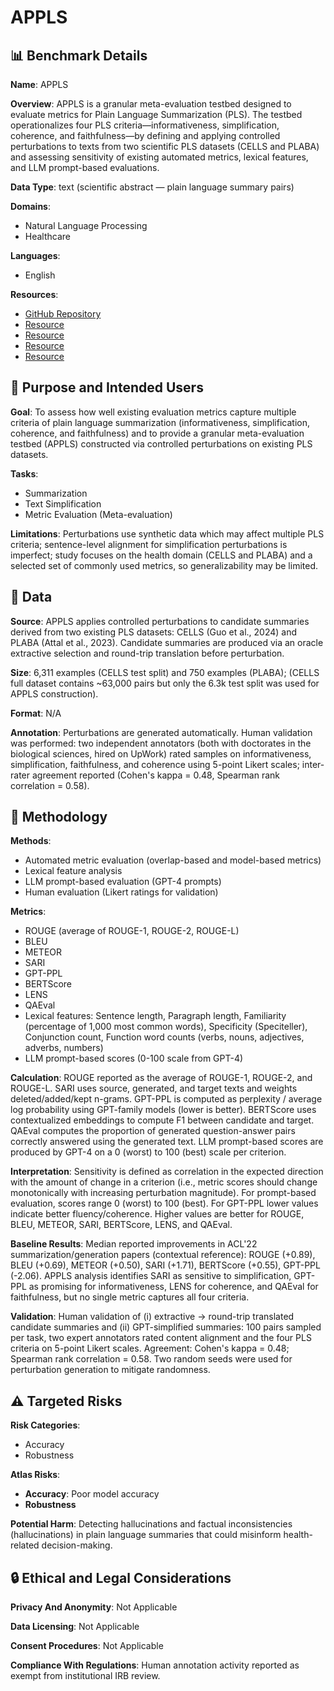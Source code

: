 # APPLS

## 📊 Benchmark Details

**Name**: APPLS

**Overview**: APPLS is a granular meta-evaluation testbed designed to evaluate metrics for Plain Language Summarization (PLS). The testbed operationalizes four PLS criteria—informativeness, simplification, coherence, and faithfulness—by defining and applying controlled perturbations to texts from two scientific PLS datasets (CELLS and PLABA) and assessing sensitivity of existing automated metrics, lexical features, and LLM prompt-based evaluations.

**Data Type**: text (scientific abstract — plain language summary pairs)

**Domains**:
- Natural Language Processing
- Healthcare

**Languages**:
- English

**Resources**:
- [GitHub Repository](https://github.com/LinguisticAnomalies/APPLS)
- [Resource](https://arxiv.org/abs/2305.14341)
- [Resource](https://community.cochrane.org)
- [Resource](https://www.anthropic.com)
- [Resource](https://www.nlm.nih.gov/research/umls/)

## 🎯 Purpose and Intended Users

**Goal**: To assess how well existing evaluation metrics capture multiple criteria of plain language summarization (informativeness, simplification, coherence, and faithfulness) and to provide a granular meta-evaluation testbed (APPLS) constructed via controlled perturbations on existing PLS datasets.

**Tasks**:
- Summarization
- Text Simplification
- Metric Evaluation (Meta-evaluation)

**Limitations**: Perturbations use synthetic data which may affect multiple PLS criteria; sentence-level alignment for simplification perturbations is imperfect; study focuses on the health domain (CELLS and PLABA) and a selected set of commonly used metrics, so generalizability may be limited.

## 💾 Data

**Source**: APPLS applies controlled perturbations to candidate summaries derived from two existing PLS datasets: CELLS (Guo et al., 2024) and PLABA (Attal et al., 2023). Candidate summaries are produced via an oracle extractive selection and round-trip translation before perturbation.

**Size**: 6,311 examples (CELLS test split) and 750 examples (PLABA); (CELLS full dataset contains ~63,000 pairs but only the 6.3k test split was used for APPLS construction).

**Format**: N/A

**Annotation**: Perturbations are generated automatically. Human validation was performed: two independent annotators (both with doctorates in the biological sciences, hired on UpWork) rated samples on informativeness, simplification, faithfulness, and coherence using 5-point Likert scales; inter-rater agreement reported (Cohen's kappa = 0.48, Spearman rank correlation = 0.58).

## 🔬 Methodology

**Methods**:
- Automated metric evaluation (overlap-based and model-based metrics)
- Lexical feature analysis
- LLM prompt-based evaluation (GPT-4 prompts)
- Human evaluation (Likert ratings for validation)

**Metrics**:
- ROUGE (average of ROUGE-1, ROUGE-2, ROUGE-L)
- BLEU
- METEOR
- SARI
- GPT-PPL
- BERTScore
- LENS
- QAEval
- Lexical features: Sentence length, Paragraph length, Familiarity (percentage of 1,000 most common words), Specificity (Speciteller), Conjunction count, Function word counts (verbs, nouns, adjectives, adverbs, numbers)
- LLM prompt-based scores (0-100 scale from GPT-4)

**Calculation**: ROUGE reported as the average of ROUGE-1, ROUGE-2, and ROUGE-L. SARI uses source, generated, and target texts and weights deleted/added/kept n-grams. GPT-PPL is computed as perplexity / average log probability using GPT-family models (lower is better). BERTScore uses contextualized embeddings to compute F1 between candidate and target. QAEval computes the proportion of generated question-answer pairs correctly answered using the generated text. LLM prompt-based scores are produced by GPT-4 on a 0 (worst) to 100 (best) scale per criterion.

**Interpretation**: Sensitivity is defined as correlation in the expected direction with the amount of change in a criterion (i.e., metric scores should change monotonically with increasing perturbation magnitude). For prompt-based evaluation, scores range 0 (worst) to 100 (best). For GPT-PPL lower values indicate better fluency/coherence. Higher values are better for ROUGE, BLEU, METEOR, SARI, BERTScore, LENS, and QAEval.

**Baseline Results**: Median reported improvements in ACL'22 summarization/generation papers (contextual reference): ROUGE (+0.89), BLEU (+0.69), METEOR (+0.50), SARI (+1.71), BERTScore (+0.55), GPT-PPL (-2.06). APPLS analysis identifies SARI as sensitive to simplification, GPT-PPL as promising for informativeness, LENS for coherence, and QAEval for faithfulness, but no single metric captures all four criteria.

**Validation**: Human validation of (i) extractive -> round-trip translated candidate summaries and (ii) GPT-simplified summaries: 100 pairs sampled per task, two expert annotators rated content alignment and the four PLS criteria on 5-point Likert scales. Agreement: Cohen's kappa = 0.48; Spearman rank correlation = 0.58. Two random seeds were used for perturbation generation to mitigate randomness.

## ⚠️ Targeted Risks

**Risk Categories**:
- Accuracy
- Robustness

**Atlas Risks**:
- **Accuracy**: Poor model accuracy
- **Robustness**

**Potential Harm**: Detecting hallucinations and factual inconsistencies (hallucinations) in plain language summaries that could misinform health-related decision-making.

## 🔒 Ethical and Legal Considerations

**Privacy And Anonymity**: Not Applicable

**Data Licensing**: Not Applicable

**Consent Procedures**: Not Applicable

**Compliance With Regulations**: Human annotation activity reported as exempt from institutional IRB review.
